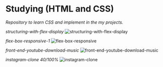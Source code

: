 # Studying (HTML and CSS)

_Repository to learn CSS and implement in the my projects._

*structuring-with-flex-display*
![structuring-with-flex-display](https://github.com/alandev2/html-css/blob/main/codes/structuring-with-flex-display/example.png?raw=true "Title")

*flex-box-responsive-1*
![flex-box-responsive](https://github.com/alandev2/html-css/blob/main/codes/flex-box-responsive-1/example.gif?raw=true "Example giff")

*front-end-youtube-download-music*
![front-end-youtube-download-music](https://github.com/alandev2/html-css/blob/main/codes/front-end-youtube-download-music/example.gif?raw=true "Example giff")

*instagram-clone 40/100%*
![instagram-clone](https://github.com/alandev2/html-css/blob/main/codes/instagram-clone/assets/example.png)

